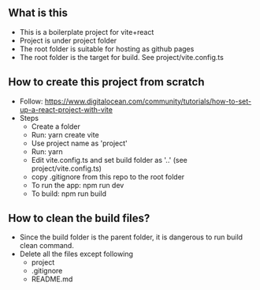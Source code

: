 ## What is this
- This is a boilerplate project for vite+react
- Project is under project folder
- The root folder is suitable for hosting as github pages
- The root folder is the target for build. See project/vite.config.ts

## How to create this project from scratch
- Follow: https://www.digitalocean.com/community/tutorials/how-to-set-up-a-react-project-with-vite
- Steps
    - Create a folder
    - Run: yarn create vite
    - Use project name as 'project'
    - Run: yarn
    - Edit vite.config.ts and set build folder as '..' (see project/vite.config.ts)
    - copy .gitignore from this repo to the root folder
    - To run the app: npm run dev
    - To build: npm run build

## How to clean the build files?
- Since the build folder is the parent folder, it is dangerous to run build clean command.
- Delete all the files except following
    - project
    - .gitignore
    - README.md
    
